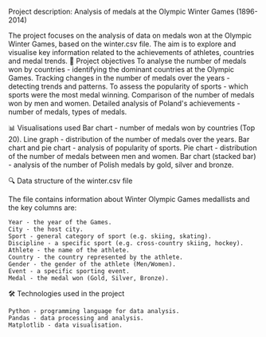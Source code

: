 Project description: Analysis of medals at the Olympic Winter Games (1896-2014)

The project focuses on the analysis of data on medals won at the Olympic Winter Games, based on the winter.csv file. The aim is to explore and visualise key information related to the achievements of athletes, countries and medal trends.
🎯 Project objectives
To analyse the number of medals won by countries - identifying the dominant countries at the Olympic Games.
Tracking changes in the number of medals over the years - detecting trends and patterns.
To assess the popularity of sports - which sports were the most medal winning.
Comparison of the number of medals won by men and women.
Detailed analysis of Poland's achievements - number of medals, types of medals.

📊 Visualisations used
Bar chart - number of medals won by countries (Top 20).
Line graph - distribution of the number of medals over the years.
Bar chart and pie chart - analysis of popularity of sports.
Pie chart - distribution of the number of medals between men and women.
Bar chart (stacked bar) - analysis of the number of Polish medals by gold, silver and bronze.

🔍 Data structure of the winter.csv file

The file contains information about Winter Olympic Games medallists and the key columns are:

    Year - the year of the Games.
    City - the host city.
    Sport - general category of sport (e.g. skiing, skating).
    Discipline - a specific sport (e.g. cross-country skiing, hockey).
    Athlete - the name of the athlete.
    Country - the country represented by the athlete.
    Gender - the gender of the athlete (Men/Women).
    Event - a specific sporting event.
    Medal - the medal won (Gold, Silver, Bronze).

🛠 Technologies used in the project

    Python - programming language for data analysis.
    Pandas - data processing and analysis.
    Matplotlib - data visualisation.
